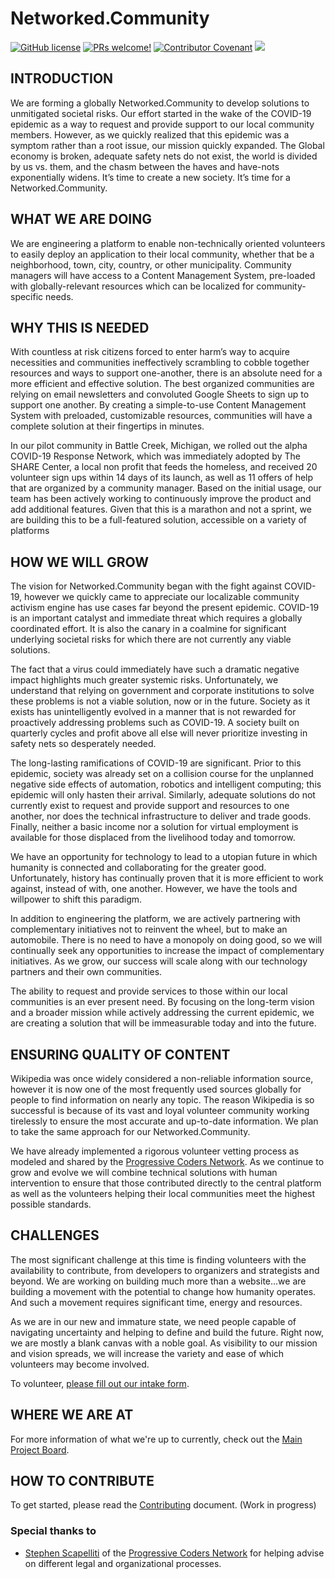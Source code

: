 # Networked.Community

[![GitHub license](https://img.shields.io/github/license/Vertical-OSS/covid-response-network)](https://github.com/Vertical-OSS/covid-response-network/blob/master/LICENSE) [![PRs welcome!](https://img.shields.io/badge/PRs-welcome-brightgreen.svg)](./CONTRIBUTING.md) [![Contributor Covenant](https://img.shields.io/badge/Contributor%20Covenant-v2.0%20adopted-ff69b4.svg)](./CODE_OF_CONDUCT.md) <a href="https://patreon.com/networkedcommunity"><img src="https://img.shields.io/endpoint.svg?url=https://shieldsio-patreon.herokuapp.com/networkedcommunity/" /></a>


## INTRODUCTION

We are forming a globally Networked.Community to develop solutions to unmitigated societal risks. Our effort started in the wake of the COVID-19 epidemic as a way to request and provide support to our local community members. However, as we quickly realized that this epidemic was a symptom rather than a root issue, our mission quickly expanded. The Global economy is broken, adequate safety nets do not exist, the world is divided by us vs. them, and the chasm between the haves and have-nots exponentially widens. It’s time to create a new society. It’s time for a Networked.Community.

## WHAT WE ARE DOING

We are engineering a platform to enable non-technically oriented volunteers to easily deploy an application to their local community, whether that be a neighborhood, town, city, country, or other municipality. Community managers will have access to a Content Management System, pre-loaded with globally-relevant resources which can be localized for community-specific needs.

## WHY THIS IS NEEDED

With countless at risk citizens forced to enter harm’s way to acquire necessities and communities ineffectively scrambling to cobble together resources and ways to support one-another, there is an absolute need for a more efficient and effective solution. The best organized communities are relying on email newsletters and convoluted Google Sheets to sign up to support one another. By creating a simple-to-use Content Management System with preloaded, customizable resources, communities will have a complete solution at their fingertips in minutes.

In our pilot community in Battle Creek, Michigan, we rolled out the alpha COVID-19 Response Network, which was immediately adopted by The SHARE Center, a local non profit that feeds the homeless, and received 20 volunteer sign ups within 14 days of its launch, as well as 11 offers of help that are organized by a community manager. Based on the initial usage, our team has been actively working to continuously improve the product and add additional features. Given that this is a marathon and not a sprint, we are building this to be a full-featured solution, accessible on a variety of platforms

## HOW WE WILL GROW

The vision for Networked.Community began with the fight against COVID-19, however we quickly came to appreciate our localizable community activism engine has use cases far beyond the present epidemic. COVID-19 is an important catalyst and immediate threat which requires a globally coordinated effort. It is also the canary in a coalmine for significant underlying societal risks for which there are not currently any viable solutions. 

The fact that a virus could immediately have such a dramatic negative impact highlights much greater systemic risks. Unfortunately, we understand that relying on government and corporate institutions to solve these problems is not a viable solution, now or in the future. Society as it exists has unintelligently evolved in a manner that is not rewarded for proactively addressing problems such as COVID-19. A society built on quarterly cycles and profit above all else will never prioritize investing in safety nets so desperately needed.

The long-lasting ramifications of COVID-19 are significant. Prior to this epidemic, society was already set on a collision course for the unplanned negative side effects of automation, robotics and intelligent computing; this epidemic will only hasten their arrival. Similarly, adequate solutions do not currently exist to request and provide support and resources to one another, nor does the technical infrastructure to deliver and trade goods. Finally, neither a basic income nor a solution for virtual employment is available for those displaced from the livelihood today and tomorrow. 

We have an opportunity for technology to lead to a utopian future in which humanity is connected and collaborating for the greater good. Unfortunately, history has continually proven that it is more efficient to work against, instead of with, one another. However, we have the tools and willpower to shift this paradigm. 

In addition to engineering the platform, we are actively partnering with complementary initiatives not to reinvent the wheel, but to make an automobile. There is no need to have a monopoly on doing good, so we will continually seek any opportunities to increase the impact of complementary initiatives. As we grow, our success will scale along with our technology partners and their own communities.

The ability to request and provide services to those within our local communities is an ever present need. By focusing on the long-term vision and a broader mission while actively addressing the current epidemic, we are creating a solution that will be immeasurable today and into the future.

## ENSURING QUALITY OF CONTENT

Wikipedia was once widely considered a non-reliable information source, however it is now one of the most frequently used sources globally for people to find information on nearly any topic. The reason Wikipedia is so successful is because of its vast and loyal volunteer community working tirelessly to ensure the most accurate and up-to-date information. We plan to take the same approach for our Networked.Community.

We have already implemented a rigorous volunteer vetting process as modeled and shared by the [Progressive Coders Network](https://progcode.org/). As we continue to grow and evolve we will combine technical solutions with human intervention to ensure that those contributed directly to the central platform as well as the volunteers helping their local communities meet the highest possible standards. 

## CHALLENGES

The most significant challenge at this time is finding volunteers with the availability to contribute, from developers to organizers and strategists and beyond. We are working on building much more than a website...we are building a movement with the potential to change how humanity operates. And such a movement requires significant time, energy and resources.

As we are in our new and immature state, we need people capable of navigating uncertainty and helping to define and build the future. Right now, we are mostly a blank canvas with a noble goal. As visibility to our mission and vision spreads, we will increase the variety and ease of which volunteers may become involved.

To volunteer, [please fill out our intake form](https://thecure.to/Selfishness).

## WHERE WE ARE AT

For more information of what we're up to currently, check out the [Main Project Board](https://github.com/orgs/networked-community/projects/1).

## HOW TO CONTRIBUTE

To get started, please read the [Contributing](https://github.com/Networked-Community/networked-community/blob/master/CONTRIBUTING.md) document. (Work in progress)

### Special thanks to

- [Stephen Scapelliti](https://www.linkedin.com/in/stephen-scapelliti/) of the [Progressive Coders Network](https://progcode.org/) for helping advise on different legal and organizational processes.
